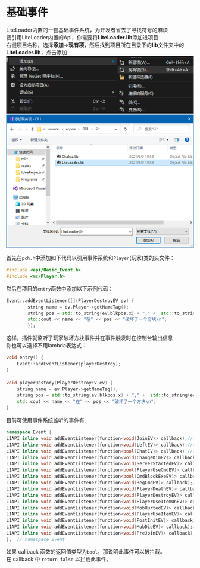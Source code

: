 # 基础事件
LiteLoader内置的一套基础事件系统，为开发者省去了寻找符号的麻烦  
要引用LiteLoader内置的Api，你需要将**LiteLoader.lib**添加进项目  
右键项目名称，选择**添加->现有项**，然后找到项目所在目录下的**lib**文件夹中的**LiteLoader.lib**，点击添加  
![1](../../../images/Basic-Event-1.png)  
![2](../../../images/Basic-Event-2.png)

首先在`pch.h`中添加如下代码以引用事件系统和`Player`(玩家)类的头文件：  
```cpp
#include <api/Basic_Event.h>
#include <mc/Player.h>
```
然后在项目的`entry`函数中添加以下示例代码：  
```cpp
Event::addEventListener([](PlayerDestroyEV ev) {
        string name = ev.Player->getNameTag();
        string pos = std::to_string(ev.blkpos.x) + "," +  std::to_string(ev.blkpos.y) + "," +  std::to_string(ev.blkpos.z);
        std::cout << name << "在" << pos << "破坏了一个方块\n";
        });
```
这样，插件就监听了玩家破坏方块事件并在事件触发时在控制台输出信息  
你也可以选择不用lambda表达式：  
```cpp
void entry() {
    Event::addEventListener(playerDestroy);
}

void playerDestory(PlayerDestroyEV ev) {
    string name = ev.Player->getNameTag();
    string pos = std::to_string(ev.blkpos.x) + "," +  std::to_string(ev.blkpos.y) + "," +  std::to_string(ev.blkpos.z);
    std::cout << name << "在" << pos << "破坏了一个方块\n";
}
```
目前可使用事件系统监听的事件有  
```cpp
namespace Event {
LIAPI inline void addEventListener(function<void(JoinEV)> callback);//玩家加入服务器
LIAPI inline void addEventListener(function<void(LeftEV)> callback);//玩家离开服务器
LIAPI inline void addEventListener(function<bool(ChatEV)> callback);//玩家聊天
LIAPI inline void addEventListener(function<void(ChangeDimEV)> callback);//玩家改变维度
LIAPI inline void addEventListener(function<void(ServerStartedEV)> callback);//服务器启动
LIAPI inline void addEventListener(function<bool(PlayerUseCmdEV)> callback);//玩家使用命令
LIAPI inline void addEventListener(function<bool(CmdBlockExeEV)> callback);//命令方块执行
LIAPI inline void addEventListener(function<void(RegCmdEV)> callback);//注册命令
LIAPI inline void addEventListener(function<void(PlayerDeathEV)> callback);//玩家死亡
LIAPI inline void addEventListener(function<void(PlayerDestroyEV)> callback);//玩家破坏方块
LIAPI inline void addEventListener(function<void(PlayerUseItemOnEV)> callback);//玩家使用物品在一个方块上
LIAPI inline void addEventListener(function<void(MobHurtedEV)> callback);//生物被攻击
LIAPI inline void addEventListener(function<void(PlayerUseItemEV)> callback);//玩家使用物品
LIAPI inline void addEventListener(function<void(PostInitEV)> callback);//LiteLoader加载时
LIAPI inline void addEventListener(function<void(MobDieEV)> callback);//生物死亡
LIAPI inline void addEventListener(function<void(PreJoinEV)> callback);//玩家连接服务器
};  // namespace Event
```

如果 callback 函数的返回值类型为`bool`，那说明此事件可以被拦截。  
在 callback 中 `return false`  以拦截此事件。
